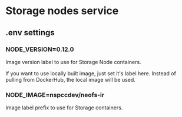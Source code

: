 # Storage nodes service

## .env settings

### NODE_VERSION=0.12.0

Image version label to use for Storage Node containers.

If you want to use locally built image, just set it's label here. Instead of
pulling from DockerHub, the local image will be used.

### NODE_IMAGE=nspccdev/neofs-ir
Image label prefix to use for Storage containers.
